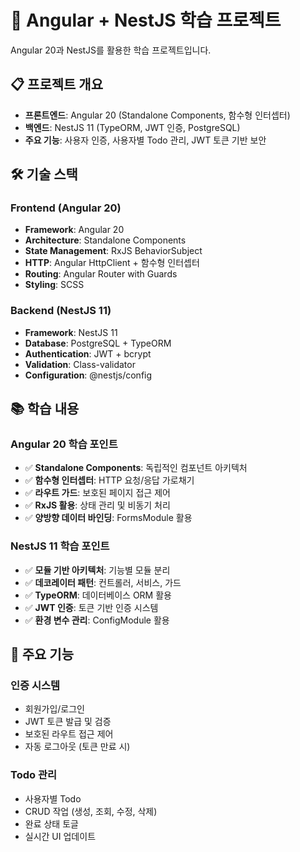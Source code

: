 # 🚀 Angular + NestJS 학습 프로젝트

Angular 20과 NestJS를 활용한 학습 프로젝트입니다.

## 📋 프로젝트 개요

- **프론트엔드**: Angular 20 (Standalone Components, 함수형 인터셉터)
- **백엔드**: NestJS 11 (TypeORM, JWT 인증, PostgreSQL)
- **주요 기능**: 사용자 인증, 사용자별 Todo 관리, JWT 토큰 기반 보안

## 🛠 기술 스택

### Frontend (Angular 20)

- **Framework**: Angular 20
- **Architecture**: Standalone Components
- **State Management**: RxJS BehaviorSubject
- **HTTP**: Angular HttpClient + 함수형 인터셉터
- **Routing**: Angular Router with Guards
- **Styling**: SCSS

### Backend (NestJS 11)

- **Framework**: NestJS 11
- **Database**: PostgreSQL + TypeORM
- **Authentication**: JWT + bcrypt
- **Validation**: Class-validator
- **Configuration**: @nestjs/config

## 📚 학습 내용

### Angular 20 학습 포인트

- ✅ **Standalone Components**: 독립적인 컴포넌트 아키텍처
- ✅ **함수형 인터셉터**: HTTP 요청/응답 가로채기
- ✅ **라우트 가드**: 보호된 페이지 접근 제어
- ✅ **RxJS 활용**: 상태 관리 및 비동기 처리
- ✅ **양방향 데이터 바인딩**: FormsModule 활용

### NestJS 11 학습 포인트

- ✅ **모듈 기반 아키텍처**: 기능별 모듈 분리
- ✅ **데코레이터 패턴**: 컨트롤러, 서비스, 가드
- ✅ **TypeORM**: 데이터베이스 ORM 활용
- ✅ **JWT 인증**: 토큰 기반 인증 시스템
- ✅ **환경 변수 관리**: ConfigModule 활용

## 🔐 주요 기능

### 인증 시스템

- 회원가입/로그인
- JWT 토큰 발급 및 검증
- 보호된 라우트 접근 제어
- 자동 로그아웃 (토큰 만료 시)

### Todo 관리

- 사용자별 Todo
- CRUD 작업 (생성, 조회, 수정, 삭제)
- 완료 상태 토글
- 실시간 UI 업데이트

